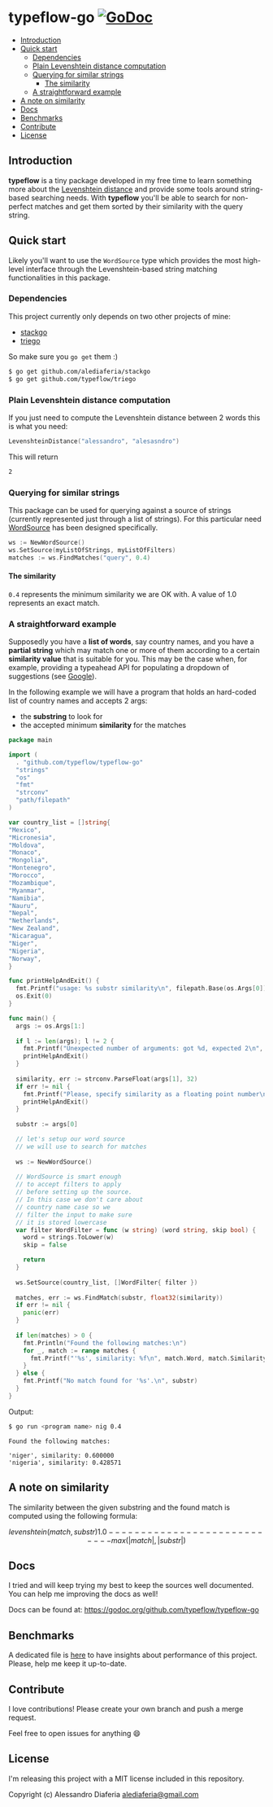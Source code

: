 typeflow-go [![GoDoc](https://godoc.org/github.com/typeflow/typeflow-go/web?status.png)](https://godoc.org/github.com/typeflow/typeflow-go)
=============

- [Introduction](#Introduction)
- [Quick start](#quick-start)
  - [Dependencies](#dependencies)
  - [Plain Levenshtein distance computation](#plain-levenshtein-distance-computation)
  - [Querying for similar strings](#querying-for-similar-strings)
    - [The similarity](#the-similarity)
  - [A straightforward example](#a-straightforward-example)
- [A note on similarity](#a-note-on-similarity)
- [Docs](#docs)
- [Benchmarks](#benchmarks)
- [Contribute](#contribute)
- [License](#license)

Introduction
------------
**typeflow** is a tiny package developed in my free time to learn something more about the [Levenshtein distance](https://en.wikipedia.org/wiki/Levenshtein_distance) and provide some tools around string-based searching needs.
With **typeflow** you'll be able to search for non-perfect matches and get them sorted by their similarity with the query string.

Quick start
-----------
Likely you'll want to use the `WordSource` type which provides the most high-level interface through the Levenshtein-based string matching functionalities in this package.

### Dependencies

This project currently only depends on two other projects of mine:

- [stackgo](https://github.com/alediaferia/stackgo)
- [triego](https://github.com/typeflow/triego)

So make sure you `go get` them :)

```sh
$ go get github.com/alediaferia/stackgo
$ go get github.com/typeflow/triego
```

### Plain Levenshtein distance computation
If you just need to compute the Levenshtein distance between 2 words this is what you need:

```go
LevenshteinDistance("alessandro", "alesasndro")
```

This will return

```bash
2
```

### Querying for similar strings
This package can be used for querying against a source of strings (currently represented just through a list of strings).
For this particular need [WordSource](https://godoc.org/github.com/typeflow/typeflow-go#WordSource) has been designed specifically.

```go
ws := NewWordSource()
ws.SetSource(myListOfStrings, myListOfFilters)
matches := ws.FindMatches("query", 0.4)
```

#### The similarity
`0.4` represents the minimum similarity we are OK with. A value of 1.0 represents an exact match.

### A straightforward example

Supposedly you have a **list of words**, say country names, and you have a **partial string** which may match one or more of them according to a certain **similarity value** that is suitable for you. This may be the case when, for example, providing a typeahead API for populating a dropdown of suggestions (see [Google](http://google.com)).

In the following example we will have a program that holds an hard-coded list of country names and accepts 2 args:

* the **substring** to look for
* the accepted minimum **similarity** for the matches

```go
package main

import (
  . "github.com/typeflow/typeflow-go"
  "strings"
  "os"
  "fmt"
  "strconv"
  "path/filepath"
)

var country_list = []string{
"Mexico",
"Micronesia",
"Moldova",
"Monaco",
"Mongolia",
"Montenegro",
"Morocco",
"Mozambique",
"Myanmar",
"Namibia",
"Nauru",
"Nepal",
"Netherlands",
"New Zealand",
"Nicaragua",
"Niger",
"Nigeria",
"Norway",
}

func printHelpAndExit() {
  fmt.Printf("usage: %s substr similarity\n", filepath.Base(os.Args[0]))
  os.Exit(0)
}

func main() {
  args := os.Args[1:]
  
  if l := len(args); l != 2 {
    fmt.Printf("Unexpected number of arguments: got %d, expected 2\n", l)
    printHelpAndExit()
  }
  
  similarity, err := strconv.ParseFloat(args[1], 32)
  if err != nil {
    fmt.Printf("Please, specify similarity as a floating point number\n")
    printHelpAndExit()
  }
  
  substr := args[0]

  // let's setup our word source
  // we will use to search for matches
  
  ws := NewWordSource()
  
  // WordSource is smart enough
  // to accept filters to apply
  // before setting up the source.
  // In this case we don't care about
  // country name case so we
  // filter the input to make sure
  // it is stored lowercase
  var filter WordFilter = func (w string) (word string, skip bool) {
    word = strings.ToLower(w)
    skip = false

    return
  }
  
  ws.SetSource(country_list, []WordFilter{ filter })
  
  matches, err := ws.FindMatch(substr, float32(similarity))
  if err != nil {
    panic(err)
  }
  
  if len(matches) > 0 {
    fmt.Println("Found the following matches:\n")
    for _, match := range matches {
      fmt.Printf("'%s', similarity: %f\n", match.Word, match.Similarity)
    }
  } else {
    fmt.Printf("No match found for '%s'.\n", substr)
  }
}

```

Output:

```bash
$ go run <program name> nig 0.4
```

```
Found the following matches:

'niger', similarity: 0.600000
'nigeria', similarity: 0.428571
```

A note on similarity
--------------------

The similarity between the given substring and the found match is computed using the following formula:

```math
       levenshtein(match,substr)
1.0 - ---------------------------
         max(|match|,|substr|)
```

Docs
----

I tried and will keep trying my best to keep the sources well documented.
You can help me improving the docs as well!

Docs can be found at: https://godoc.org/github.com/typeflow/typeflow-go

Benchmarks
----------

A dedicated file is [here](performance/BENCHMARKS.md) to have insights about performance
of this project. Please, help me keep it up-to-date.

Contribute
----------
I love contributions! Please create your own branch and push a merge request.

Feel free to open issues for anything :smile:

License
----------

I'm releasing this project with a MIT license included in this repository.

Copyright (c) Alessandro Diaferia <alediaferia@gmail.com>
